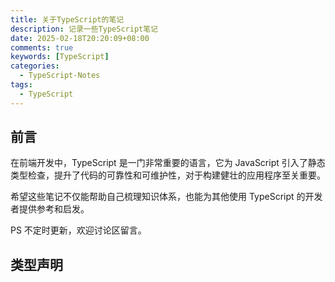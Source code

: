 ```yaml
---
title: 关于TypeScript的笔记
description: 记录一些TypeScript笔记
date: 2025-02-18T20:20:09+08:00
comments: true
keywords: [TypeScript]
categories:
  - TypeScript-Notes
tags:
  - TypeScript
---
```


## 前言

在前端开发中，TypeScript 是一门非常重要的语言，它为 JavaScript 引入了静态类型检查，提升了代码的可靠性和可维护性，对于构建健壮的应用程序至关重要。

希望这些笔记不仅能帮助自己梳理知识体系，也能为其他使用 TypeScript 的开发者提供参考和启发。

PS 不定时更新，欢迎讨论区留言。

## 类型声明
